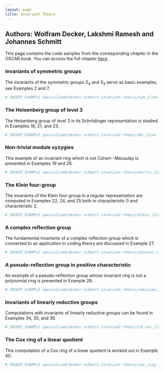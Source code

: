 ```yaml
---
layout: page
title: Invariant Theory
---
```


## Authors: Wolfram Decker, Lakshmi Ramesh and Johannes Schmitt

This page contains the code samples from the corresponding chapter in the OSCAR book. You can access the full chapter [here](https://link.springer.com/chapter/10.1007/978-3-031-62127-7_12).

### Invariants of symmetric groups

The invariants of the symmetric groups $S_4$ and $S_3$ serve as basic examples, see Examples 2 and 7.

```julia
# INSERT_EXAMPLE specialized/decker-schmitt-invariant-theory/sym.jlcon
```

### The Heisenberg group of level 3

The Heisenberg group of level 3 in its Schrödinger representation is studied in Examples 18, 21, and 23.

```julia
# INSERT_EXAMPLE specialized/decker-schmitt-invariant-theory/H3.jlcon
```

### Non-trivial module syzygies

This example of an invariant ring which is not Cohen--Macaulay is presented in Examples 19 and 26.

```julia
# INSERT_EXAMPLE specialized/decker-schmitt-invariant-theory/bertin.jlcon
```

### The Klein four-group

The invariants of the Klein four-group in a regular representation are computed in Examples 22, 24, and 25 both in characteristic 0 and characteristic 2.

```julia
# INSERT_EXAMPLE specialized/decker-schmitt-invariant-theory/klein.jlcon
```

### A complex reflection group

The fundamental invariants of a complex reflection group which is connected to an application in coding theory are discussed in Example 27.

```julia
# INSERT_EXAMPLE specialized/decker-schmitt-invariant-theory/gleason.jlcon
```

### A pseudo-reflection group in positive characteristic

An example of a pseudo-reflection group whose invariant ring is not a polynomial ring is presented in Example 28.

```julia
# INSERT_EXAMPLE specialized/decker-schmitt-invariant-theory/nakajima.jlcon
```

### Invariants of linearly reductive groups

Computations with invariants of linearly reductive groups can be found in Examples 34, 35, and 36.

```julia
# INSERT_EXAMPLE specialized/decker-schmitt-invariant-theory/LR-inv.jlcon
```

### The Cox ring of a linear quotient

This computation of a Cox ring of a linear quotient is worked out in Example 40.

```julia
# INSERT_EXAMPLE specialized/decker-schmitt-invariant-theory/cox_ring.jlcon
```
